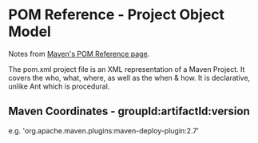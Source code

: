 # POM Reference - Project Object Model
Notes from [Maven's POM Reference page](https://maven.apache.org).

The pom.xml project file is an XML representation of a Maven Project. It covers the who, what, where, as well as the when & how. It is declarative, unlike Ant which is procedural.

## Maven Coordinates - groupId:artifactId:version
e.g. 'org.apache.maven.plugins:maven-deploy-plugin:2.7'
